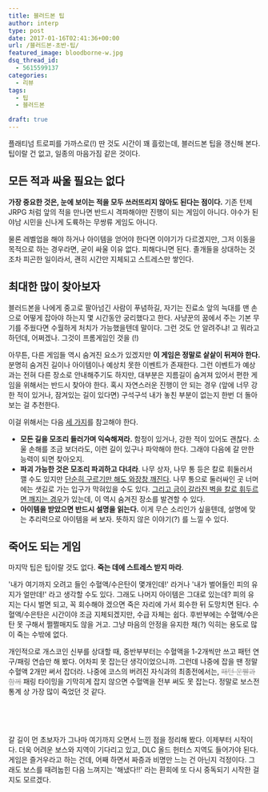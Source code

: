 ```yaml
---
title: 블러드본 팁
author: interp
type: post
date: 2017-01-16T02:41:36+00:00
url: /블러드본-초반-팁/
featured_image: bloodborne-w.jpg
dsq_thread_id:
  - 5615599137
categories:
  - 리뷰
tags:
  - 팁
  - 블러드본

draft: true
---
```

플래티넘 트로피를 가까스로(!) 딴 것도 시간이 꽤 흘렀는데, 블러드본 팁을 갱신해 본다. 팁이랄 건 없고, 일종의 마음가짐 같은 것이다.

## 모든 적과 싸울 필요는 없다

**가장 중요한 것은, 눈에 보이는 적을 모두 쓰러뜨리지 않아도 된다는 점이다.** 기존 턴제 JRPG 처럼 앞의 적을 만나면 반드시 격파해야만 진행이 되는 게임이 아니다. 야수가 된 야남 시민을 신나게 도륙하는 무쌍류 게임도 아니다.

물론 레벨업을 해야 하거나 아이템을 얻어야 한다면 이야기가 다르겠지만, 그저 이동을 목적으로 하는 경우라면, 굳이 싸울 이유 없다. 피해다니면 된다. 졸개들을 상대하는 것 조차 피곤한 일이라서, 괜히 시간만 지체되고 스트레스만 쌓인다.

## 최대한 많이 찾아보자

블러드본을 나에게 중고로 팔아넘긴 사람이 푸념하길, 자기는 진료소 앞의 늑대를 맨 손으로 어떻게 잡아야 하는지 몇 시간동안 궁리했다고 한다. 사냥꾼의 꿈에서 주는 기본 무기를 주웠다면 수월하게 처치가 가능했을텐데 말이다. 그런 것도 안 알려주냐! 고 뭐라고 하던데, 어쩌겠나. 그것이 프롬게임인 것을 (!)

아무튼, 다른 게임들 역시 숨겨진 요소가 있겠지만 **이 게임은 정말로 샅샅이 뒤져야 한다.** 분명히 숨겨진 길이나 아이템이나 예상치 못한 이벤트가 존재한다. 그런 이벤트가 예상과는 전혀 다른 장소로 안내해주기도 하지만, 대부분은 지름길이 숨겨져 있어서 편한 게임을 위해서는 반드시 찾아야 한다. 혹시 자연스러운 진행이 안 되는 경우 (앞에 너무 강한 적이 있거나, 잠겨있는 길이 있다면) 구석구석 내가 놓친 부분이 없는지 한번 더 돌아보는 걸 추천한다.

이걸 위해서는 다음 <span style="text-decoration: underline;">세 가지</span>를 참고해야 한다.

  * **모든 길을 모조리 들러가며 익숙해져라.** 함정이 있거나, 강한 적이 있어도 괜찮다. 소울 손해를 조금 보더라도, 이런 길이 있구나 파악해야 한다. 그래야 다음에 갈 만한 능력이 되면 찾아오지.
  * **파괴 가능한 것은 모조리 파괴하고 다녀라**. 나무 상자, 나무 통 등은 칼로 휘둘러서 깰 수도 있지만 <span style="text-decoration: underline;">단순히 구르기만 해도 와장창 깨진다</span>. 나무 통으로 둘러싸인 곳 너머에는 샛길로 가는 입구가 막혀있을 수도 있다. <span style="text-decoration: underline;">그리고 금이 갈라진 벽을 칼로 휘두르면 깨지는 경우</span>가 있는데, 이 역시 숨겨진 장소를 발견할 수 있다.
  * **아이템을 받았으면 반드시 설명을 읽는다.** 이게 무슨 소리인가 싶을텐데, 설명에 맞는 추리력으로 아이템을 써 보자. 뜻하지 않은 이야기(?) 를 느낄 수 있다.

## 죽어도 되는 게임

마지막 팁은 팁이랄 것도 없다. **죽는 데에 스트레스 받지 마라**.

'내가 여기까지 오려고 들인 수혈액/수은탄이 몇개인데!' 라거나 '내가 벌어들인 피의 유지가 얼만데!' 라고 생각할 수도 있다. 그래도 나머지 아이템은 그대로 있는데? 피의 유지는 다시 벌면 되고, 꼭 회수해야 겠으면 죽은 자리에 가서 회수한 뒤 도망치면 된다. 수혈액/수은탄은 시간이야 조금 지체되겠지만, 수급 자체는 쉽다. 후반부에는 수혈액/수은탄 못 구해서 쩔쩔매지도 않을 거고. 그냥 마음의 안정을 유지한 채(?) 익히는 용도로 많이 죽는 수밖에 없다.

개인적으로 개스코인 신부를 상대할 때, 중반부부터는 수혈액을 1-2개씩만 쓰고 패턴 연구/패링 연습만 해 봤다. 어차피 못 잡는단 생각이었으니까. 그런데 나중에 잡을 땐 정말 수혈액 2개만 써서 잡더라. 나중에 코스의 버려진 자식과의 최종전에서는, <span style="color: #999999;"><del>패턴 운빨과 함께</del></span> 패링 타이밍을 기막히게 잡지 않으면 수혈액을 전부 써도 못 잡는다. 정말로 보스전 통계 상 가장 많이 죽었던 것 같다.

&nbsp;

&nbsp;

갈 길이 먼 초보자가 그나마 여기까지 오면서 느낀 점을 정리해 봤다. 이제부터 시작이다. 더욱 어려운 보스와 지역이 기다리고 있고, DLC 올드 헌터스 지역도 들어가야 된다. 게임은 즐거우라고 하는 건데, 어째 하면서 짜증과 비명만 느는 건 아닌지 걱정이다. 그래도 보스를 때려눕힌 다음 느껴지는 '해냈다!!' 라는 환희에 또 다시 중독되기 시작한 걸지도 모르겠다.
